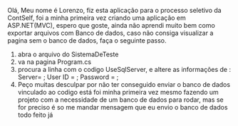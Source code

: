 Olá, Meu nome é Lorenzo, fiz esta aplicação para o processo seletivo da ContSelf, foi a minha primeira vez criando uma aplicação em ASP.NET(MVC), espero que goste, ainda não aprendi muito bem como exportar arquivos com Banco de dados, caso não consiga visualizar a pagina sem o banco de dados, faça o seguinte passo.

1. abra o arquivo do SistemaDeTeste
2. va na pagina Program.cs
3. procura a linha com o codigo UseSqlServer, e altere as informações de : Server= ; User ID = ; Password = ;
4. Peço muitas desculpar por não ter conseguido enviar o banco de dados vinculado ao codigo está foi minha primeira vez mesmo fazendo um projeto com a necessidade de um banco de dados para rodar, mas se for preciso é so me mandar mensagem que eu envio o banco de dados todo feito já
